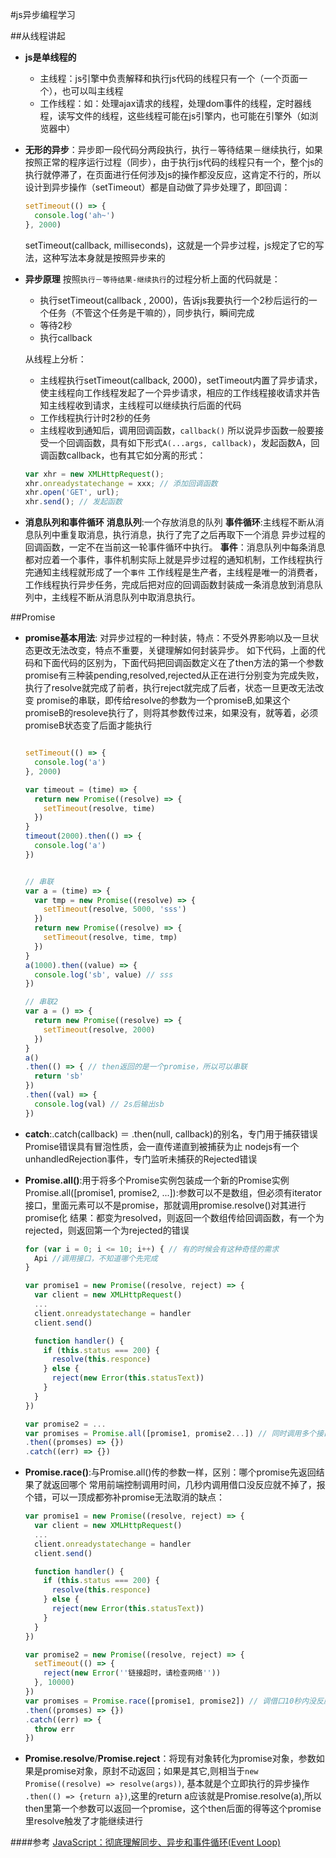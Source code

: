 #js异步编程学习

##从线程讲起
- **js是单线程的**
  - 主线程：js引擎中负责解释和执行js代码的线程只有一个（一个页面一个），也可以叫主线程
  - 工作线程：如：处理ajax请求的线程，处理dom事件的线程，定时器线程，读写文件的线程，这些线程可能在js引擎内，也可能在引擎外（如浏览器中）

- **无形的异步**：异步即一段代码分两段执行，执行－等待结果－继续执行，如果按照正常的程序运行过程（同步），由于执行js代码的线程只有一个，整个js的执行就停滞了，在页面进行任何涉及js的操作都没反应，这肯定不行的，所以设计到异步操作（setTimeout）都是自动做了异步处理了，即回调：

  ```js
  setTimeout(() => {
    console.log('ah~')
  }, 2000)
  ```
  setTimeout(callback,  milliseconds)，这就是一个异步过程，js规定了它的写法，这种写法本身就是按照异步来的

- **异步原理**
  按照`执行－等待结果-继续执行`的过程分析上面的代码就是：
  - 执行setTimeout(callback , 2000)，告诉js我要执行一个2秒后运行的一个任务（不管这个任务是干嘛的），同步执行，瞬间完成
  - 等待2秒
  - 执行callback

  从线程上分析：

  - 主线程执行setTimeout(callback, 2000)，setTimeout内置了异步请求，使主线程向工作线程发起了一个异步请求，相应的工作线程接收请求并告知主线程收到请求，主线程可以继续执行后面的代码
  - 工作线程执行计时2秒的任务
  - 主线程收到通知后，调用回调函数，`callback()`
  所以说异步函数一般要接受一个回调函数，具有如下形式`A(...args, callback)`，发起函数A，回调函数callback，也有其它如分离的形式：

  ```js
  var xhr = new XMLHttpRequest();
  xhr.onreadystatechange = xxx; // 添加回调函数
  xhr.open('GET', url);
  xhr.send(); // 发起函数
  ```
- **消息队列和事件循环**
  **消息队列**:一个存放消息的队列
  **事件循环**:主线程不断从消息队列中重复取消息，执行消息，执行了完了之后再取下一个消息
  异步过程的回调函数，一定不在当前这一轮事件循环中执行。
  **事件**：消息队列中每条消息都对应着一个事件，事件机制实际上就是异步过程的通知机制，工作线程执行完通知主线程就形成了一个`事件`
  工作线程是生产者，主线程是唯一的消费者，工作线程执行异步任务，完成后把对应的回调函数封装成一条消息放到消息队列中，主线程不断从消息队列中取消息执行。

##Promise
- **promise基本用法**: 对异步过程的一种封装，特点：不受外界影响以及一旦状态更改无法改变，特点不重要，关键理解如何封装异步。
  如下代码，上面的代码和下面代码的区别为，下面代码把回调函数定义在了then方法的第一个参数
  promise有三种装pending,resolved,rejected从正在进行分别变为完成失败，执行了resolve就完成了前者，执行reject就完成了后者，状态一旦更改无法改变
  promise的串联，即传给resolve的参数为一个promiseB,如果这个promiseB的resoleve执行了，则将其参数传过来，如果没有，就等着，必须promiseB状态变了后面才能执行

  ```js

  setTimeout(() => {
    console.log('a')
  }, 2000)

  var timeout = (time) => {
    return new Promise((resolve) => {
      setTimeout(resolve, time)
    })
  }
  timeout(2000).then(() => {
    console.log('a')
  })


  // 串联
  var a = (time) => {
    var tmp = new Promise((resolve) => {
      setTimeout(resolve, 5000, 'sss')
    })
    return new Promise((resolve) => {
      setTimeout(resolve, time, tmp)
    })
  }
  a(1000).then((value) => {
    console.log('sb', value) // sss
  })

  // 串联2
  var a = () => {
    return new Promise((resolve) => {
      setTimeout(resolve, 2000)
    })
  }
  a()
  .then(() => { // then返回的是一个promise，所以可以串联
    return 'sb'
  })
  .then((val) => {
    console.log(val) // 2s后输出sb
  })
  
  ```
- **catch**:.catch(callback) ＝ .then(null, callback)的别名，专门用于捕获错误
  Promise错误具有冒泡性质，会一直传递直到被捕获为止
  nodejs有一个unhandledRejection事件，专门监听未捕获的Rejected错误

- **Promise.all()**:用于将多个Promise实例包装成一个新的Promise实例
  Promise.all([promise1, promise2, ...]):参数可以不是数组，但必须有iterator接口，里面元素可以不是promise，那就调用promise.resolve()对其进行promise化
  结果：都变为resolved，则返回一个数组传给回调函数，有一个为rejected，则返回第一个为rejected的错误

  ```js
  for (var i = 0; i <= 10; i++) { // 有的时候会有这种奇怪的需求
    Api //调用接口，不知道哪个先完成
  }

  var promise1 = new Promise((resolve, reject) => {
    var client = new XMLHttpRequest()
    ...
    client.onreadystatechange = handler
    client.send()

    function handler() {
      if (this.status === 200) {
        resolve(this.responce)
      } else {
        reject(new Error(this.statusText))
      }
    }
  })

  var promise2 = ...
  var promises = Promise.all([promise1, promise2...]) // 同时调用多个接口（进行多个异步操作），等都完成了再处理
  .then((promses) => {})
  .catch((err) => {})
  ```

- **Promise.race()**:与Promise.all()传的参数一样，区别：哪个promise先返回结果了就返回哪个
  常用前端控制调用时间，几秒内调用借口没反应就不掉了，报个错，可以一顶成都弥补promise无法取消的缺点：

  ```js
  var promise1 = new Promise((resolve, reject) => {
    var client = new XMLHttpRequest()
    ...
    client.onreadystatechange = handler
    client.send()

    function handler() {
      if (this.status === 200) {
        resolve(this.responce)
      } else {
        reject(new Error(this.statusText))
      }
    }
  })

  var promise2 = new Promise((resolve, reject) => {
    setTimeout(() => {
      reject(new Error(''链接超时，请检查网络''))
    }, 10000)
  })
  var promises = Promise.race([promise1, promise2]) // 调借口10秒内没反应，setTimeout结果返回，报个错
  .then((promses) => {})
  .catch((err) => {
    throw err
  })
  ```

- **Promise.resolve**/**Promise.reject**：将现有对象转化为promise对象，参数如果是promise对象，原封不动返回；如果是其它,则相当于`new Promise((resolve) => resolve(args))`, 基本就是个立即执行的异步操作
  `.then(() => {return a})`,这里的return a应该就是Promise.resolve(a),所以then里第一个参数可以返回一个promise，这个then后面的得等这个promise里resolve触发了才能继续进行

####参考
[JavaScript：彻底理解同步、异步和事件循环(Event Loop)](https://segmentfault.com/a/1190000004322358)